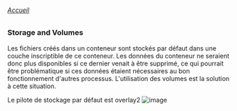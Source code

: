 ###### [Accueil](README.md)
### Storage and Volumes

Les fichiers créés dans un conteneur sont stockés par défaut dans une couche inscriptible de ce conteneur.
Les données du conteneur ne seraient donc plus disponibles si ce dernier venait à être supprimé, ce qui pourrait être problématique si ces données étaient nécessaires au bon fonctionnement d'autres processus.
L'utilisation des volumes est la solution à cette situation.

Le pilote de stockage par défaut est overlay2
![image](https://github.com/abiForSofteam/docker/assets/56606441/d2d4fbc3-502f-4033-a1d1-a3d887375609)

